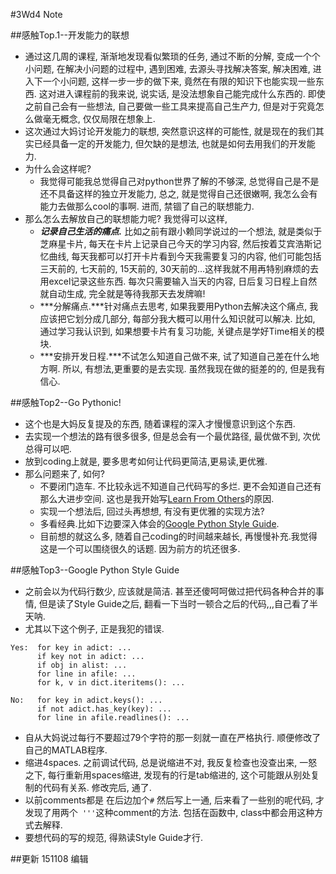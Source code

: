 #3Wd4 Note

##感触Top.1--开发能力的联想
- 通过这几周的课程, 渐渐地发现看似繁琐的任务, 通过不断的分解, 变成一个个小问题, 在解决小问题的过程中, 遇到困难, 去源头寻找解决答案, 解决困难, 进入下一个小问题, 这样一步一步的做下来, 竟然在有限的知识下也能实现一些东西. 这对进入课程前的我来说, 说实话, 是没法想象自己能完成什么东西的. 即使之前自己会有一些想法, 自己要做一些工具来提高自己生产力, 但是对于究竟怎么做毫无概念, 仅仅局限在想象上.
- 这次通过大妈讨论开发能力的联想, 突然意识这样的可能性, 就是现在的我们其实已经具备一定的开发能力, 但欠缺的是想法, 也就是如何去用我们的开发能力.
- 为什么会这样呢? 
    - 我觉得可能我总觉得自己对python世界了解的不够深, 总觉得自己是不是还不具备这样的独立开发能力, 总之, 就是觉得自己还很嫩啊, 我怎么会有能力去做那么cool的事啊. 进而, 禁锢了自己的联想能力.
- 那么怎么去解放自己的联想能力呢? 我觉得可以这样,
    - ***记录自己生活的痛点.*** 比如之前有跟小赖同学说过的一个想法, 就是类似于芝麻星卡片, 每天在卡片上记录自己今天的学习内容, 然后按着艾宾浩斯记忆曲线, 每天我都可以打开卡片看到今天我需要复习的内容, 他们可能包括三天前的, 七天前的, 15天前的, 30天前的...这样我就不用再特别麻烦的去用excel记录这些东西. 每次只需要输入当天的内容, 日后复习日程上自然就自动生成, 完全就是等待我那天去发牌嘛!
    - ***分解痛点.***针对痛点去思考, 如果我要用Python去解决这个痛点, 我应该把它划分成几部分, 每部分我大概可以用什么知识就可以解决. 比如, 通过学习我认识到, 如果想要卡片有复习功能, 关键点是学好Time相关的模块. 
    - ***安排开发日程.***不试怎么知道自己做不来, 试了知道自己差在什么地方啊. 所以, 有想法,更重要的是去实现. 虽然我现在做的挺差的的, 但是我有信心.

    
##感触Top2--Go Pythonic!
- 这个也是大妈反复提及的东西, 随着课程的深入才慢慢意识到这个东西.
- 去实现一个想法的路有很多很多, 但是总会有一个最优路径, 最优做不到, 次优总得可以吧. 
- 放到coding上就是, 要多思考如何让代码更简洁,更易读,更优雅.
- 那么问题来了, 如何?
   - 不要闭门造车. 不比较永远不知道自己代码写的多烂. 更不会知道自己还有那么大进步空间. 这也是我开始写[Learn From Others](https://xpgeng.gitbooks.io/omooc2py/content/surf-others-repo/2wd4.html)的原因. 
   - 实现一个想法后, 回过头再想想, 有没有更优雅的实现方法?
   - 多看经典.比如下边要深入体会的[Google Python Style Guide](https://google.github.io/styleguide/pyguide.html). 
   - 目前想的就这么多, 随着自己coding的时间越来越长, 再慢慢补充.我觉得这是一个可以围绕很久的话题. 因为前方的坑还很多.


##感触Top3--Google Python Style Guide
- 之前会以为代码行数少, 应该就是简洁. 甚至还傻呵呵做过把代码各种合并的事情, 但是读了Style Guide之后, 翻看一下当时一顿合之后的代码,,,自己看了半天呐.
- 尤其以下这个例子, 正是我犯的错误.

```
Yes:  for key in adict: ...     
      if key not in adict: ...  
      if obj in alist: ...  
      for line in afile: ...  
      for k, v in dict.iteritems(): ...  
```
```
No:   for key in adict.keys(): ...
      if not adict.has_key(key): ...
      for line in afile.readlines(): ...
```

- 自从大妈说过每行不要超过79个字符的那一刻就一直在严格执行. 顺便修改了自己的MATLAB程序.
- 缩进4spaces. 之前调试代码, 总是说缩进不对, 我反复检查也没查出来, 一怒之下, 每行重新用spaces缩进, 发现有的行是tab缩进的, 这个可能跟从别处复制的代码有关系. 修改完后, 通了.
- 以前comments都是 在后边加个`#` 然后写上一通, 后来看了一些别的呢代码, 才发现了用两个` '''`这种comment的方法. 包括在函数中, class中都会用这种方式去解释.
- 要想代码的写的规范, 得熟读Style Guide才行.


##更新
151108   编辑


